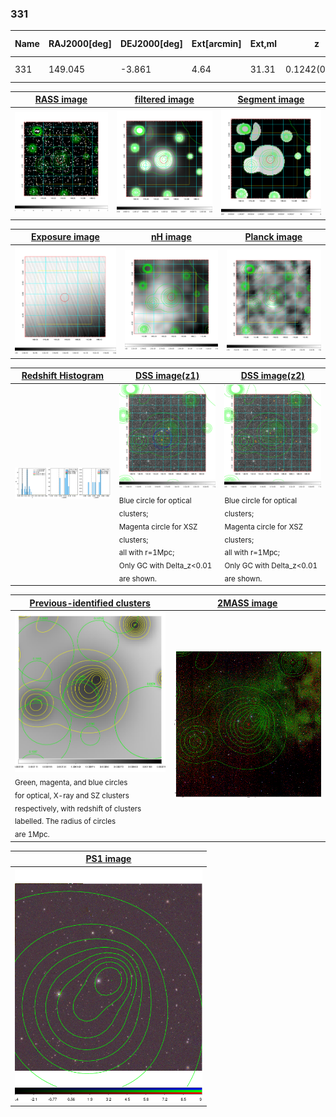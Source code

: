 <div STYLE="page-break-after: always;"></div>

### 331

|Name|RAJ2000[deg]|DEJ2000[deg] |Ext[arcmin]| Ext,ml | z | z_src| C|GC(XSZ,Delta_z<0.01)| GC(OPT,Delta_z<0.01)|GC| R_sig[arcmin] | R500[arcmin] | R500[Mpc]| CRsig[c/s] | CR500[c/s] |L500[1E44 erg/s]|F500[1E-12 erg/s/cm^2]| M500[1E14 Msun]|Tx[keV]|Cnt_sig|Beta|Rc[arcmin]|Comment|Alias|
|---|---|---|---|---|---|------|---|--------|---------|----------|---|---|---|---|---|---|---|---|---|---|---|---|---|---|
|331| 149.045| -3.861| 4.64| 31.31| 0.1242(0.006)| z1,| G| -| -| N, W| 11.725| 6.161| 0.824| 0.097(0.028)| 0.090(0.026)| 0.678(0.134)| 1.679(0.332)| 1.79(0.18)| 3.19(0.20)| 42.8| 0.878(-0.137+0.087)| 6.775(-1.212+1.000)| -| t237|

|[RASS image](../image/331/331_img.pdf)|[filtered image](../image/331/331_fil.pdf)|[Segment image](../image/331/331_seg.pdf)|
|-------------------|--------------------|-------------------|
| <img src="../image/331/331_img.png" width="300">  | <img src="../image/331/331_fil.png" width="300">   | <img src="../image/331/331_seg.png" width="300">  |

|[Exposure image](../image/331/331_mex.pdf)| [nH image](../image/331/331_nh.pdf)| [Planck image](../image/331/331_p.pdf)|
|-------------------|--------------------|-------------------|
|<img src="../image/331/331_mex.png" width="300">   | <img src="../image/331/331_nh.png" width="300">    | <img src="../image/331/331_p.png" width="300"> |

|[Redshift Histogram](../image/331/331_zg.pdf) | [DSS image(z1)](../image/331/331_dss_z1.pdf)      |  [DSS image(z2)](../image/331/331_dss_z2.pdf)    |
|-------------------|--------------------|-------------------|
|<img src="../image/331/331_zg.png" width="300"> |<img src="../image/331/331_dss_z1.png" width="300"> <sub><br>Blue circle for optical clusters; <br>Magenta circle for XSZ clusters; <br>all with r=1Mpc; <br>Only GC with Delta_z<0.01 are shown. </sub>| <img src="../image/331/331_dss_z2.png" width="300"><sub><br>Blue circle for optical clusters; <br>Magenta circle for XSZ clusters; <br>all with r=1Mpc; <br>Only GC with Delta_z<0.01 are shown. </sub> |

|[Previous-identified clusters](../image/331/331_gc.pdf) | [2MASS image](../image/331/331_2mass.pdf)      |
|-------------------|-------------------|
|<img src=../image/331/331_gc.png width="300"> <br><sub>Green, magenta, and blue circles <br>for optical, X-ray and SZ clusters <br>respectively, with redshift of clusters <br>labelled. The radius of circles <br>are 1Mpc.</sub>|<img src="../image/331/331_2mass.png" width="300">  |

|[PS1 image](../image/331/331_ps1.pdf)            |
|-------------------|
| <img src="../image/331/331_ps1.png" width="300">  |
